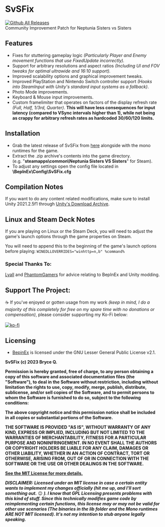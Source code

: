 # SvSFix
[![Github All Releases](https://img.shields.io/github/downloads/KingKrouch/SvSFix/total.svg)]()
<br>Community Improvement Patch for Neptunia Sisters vs Sisters

## Features
- Fixes for stuttering gameplay logic _(Particularly Player and Enemy movement functions that use FixedUpdate incorrectly)._
- Support for arbitrary resolutions and aspect ratios _(Including UI and FOV tweaks for optimal ultrawide and 16:10 support)._
- Improved scalability options and graphical improvement tweaks.
- Improved PlayStation and Nintendo Switch controller support _(Hooks into SteamInput with Unity's standard input systems as a fallback)_.
- Photo Mode improvements.
- Keyboard & Mouse input improvements.
- Custom framelimiter that operates on factors of the display refresh rate _(Full, Half, 1/3rd, Quarter)_. **This will have less consequences for input latency (compared to VSync intervals higher than 1), while not being as crappy for arbitrary refresh rates as hardcoded 30/60/120 limits.**


## Installation
- Grab the latest release of SvSFix from [here](https://github.com/KingKrouch/SvSFix/releases) alongside with the mono runtimes for the game.
- Extract the .zip archive's contents into the game directory.<br />(e.g. "**steamapps\common\Neptunia Sisters VS Sisters**" for Steam).
- To adjust any settings open the config file located in **\BepInEx\Config\SvSFix.cfg**

## Compilation Notes
If you want to do any content related modifications, make sure to install Unity 2021.2.5f1 through [Unity's Download Archive](https://unity.com/releases/editor/archive).

## Linux and Steam Deck Notes
If you are playing on Linux or the Steam Deck, you will need to adjust the game's launch options through the game properties on Steam.

You will need to append this to the beginning of the game's launch options before playing: ```WINEDLLOVERRIDES="winhttp=n,b" %command%```

### Special Thanks To:
[Lyall](https://github.com/Lyall) and [PhantomGamers](https://github.com/PhantomGamers) for advice relating to BepInEx and Unity modding.

## Support The Project:
☕ If you've enjoyed or gotten usage from my work *(keep in mind, I do a majority of this completely for free on my spare time with no donations or compensation)*, please consider supporting my Ko-Fi below:
<br><br>[![ko-fi](https://ko-fi.com/img/githubbutton_sm.svg)](https://ko-fi.com/kingkrouch)

## Licensing
- [BepinEx](https://github.com/BepInEx/BepInEx) is licensed under the GNU Lesser General Public License v2.1.

**SvSFix (c) 2023 Bryce Q.**

**Permission is hereby granted, free of charge, to any person obtaining a copy
of this software and associated documentation files (the "Software"), to deal
in the Software without restriction, including without limitation the rights
to use, copy, modify, merge, publish, distribute, sublicense, and/or sell
copies of the Software, and to permit persons to whom the Software is
furnished to do so, subject to the following conditions:**

**The above copyright notice and this permission notice shall be included in all
copies or substantial portions of the Software.**

**THE SOFTWARE IS PROVIDED "AS IS", WITHOUT WARRANTY OF ANY KIND, EXPRESS OR
IMPLIED, INCLUDING BUT NOT LIMITED TO THE WARRANTIES OF MERCHANTABILITY,
FITNESS FOR A PARTICULAR PURPOSE AND NONINFRINGEMENT. IN NO EVENT SHALL THE
AUTHORS OR COPYRIGHT HOLDERS BE LIABLE FOR ANY CLAIM, DAMAGES OR OTHER
LIABILITY, WHETHER IN AN ACTION OF CONTRACT, TORT OR OTHERWISE, ARISING FROM,
OUT OF OR IN CONNECTION WITH THE SOFTWARE OR THE USE OR OTHER DEALINGS IN THE
SOFTWARE.**

**[See the MIT License for more details.](https://github.com/KingKrouch/SvSFix/blob/main/LICENSE)**

_**DISCLAIMER: Licensed under an MIT license in case a certain entity wants to implement my changes officially (hit me up, and I'll sort something out.**_ 😉 _**). I know that GPL Licensing presents problems with this kind of stuff. Since this technically modifies game code by reimplementing certain functions, this license may or may not be valid for other use scenarios (The binaries in the lib folder and the Mono runtimes ARE NOT MIT licensed). It's not my intention to stub anyone legally speaking.**_
